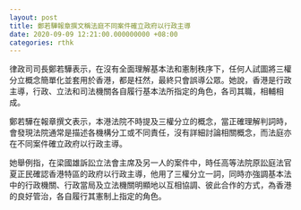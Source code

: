 ```yaml
---
layout: post
title: 鄭若驊報章撰文稱法庭不同案件確立政府以行政主導
date: 2020-09-09 12:21:00.000000000 +08:00
categories: rthk
---
```


律政司司長鄭若驊表示，在沒有全面理解基本法和憲制秩序下，任何人試圖將三權分立概念簡單化並套用於香港，都是枉然，最終只會誤導公眾。她說，香港是行政主導，行政、立法和司法機關各自履行基本法所指定的角色，各司其職，相輔相成。

鄭若驊在報章撰文表示，本港法院不時提及三權分立的概念，當正確理解判詞時，會發現法院通常是描述各機構分工或不同責任，沒有詳細討論相關概念，而法庭亦在不同案件確立政府以行政主導。

她舉例指，在梁國雄訴訟立法會主席及另一人的案件中，時任高等法院原訟庭法官夏正民確認香港特區的政府以行政主導，他用了三權分立一詞，同時亦強調基本法中的行政機關、行政當局及立法機關明顯地以互相協調、彼此合作的方式，為香港的良好管治，各自履行其憲制上指定的角色。
